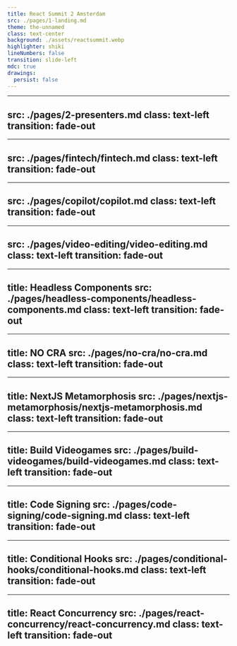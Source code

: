 ```yaml
---
title: React Summit 2 Amsterdam
src: ./pages/1-landing.md
theme: the-unnamed
class: text-center
background: ./assets/reactsummit.webp
highlighter: shiki
lineNumbers: false
transition: slide-left
mdc: true
drawings:
  persist: false
---
```


---
src: ./pages/2-presenters.md
class: text-left
transition: fade-out
---

---
src: ./pages/fintech/fintech.md
class: text-left
transition: fade-out
---

---
src: ./pages/copilot/copilot.md
class: text-left
transition: fade-out
---

---
src: ./pages/video-editing/video-editing.md
class: text-left
transition: fade-out
---

---
title: Headless Components
src: ./pages/headless-components/headless-components.md
class: text-left
transition: fade-out
---

---
title: NO CRA
src: ./pages/no-cra/no-cra.md
class: text-left
transition: fade-out
---

---
title: NextJS Metamorphosis
src: ./pages/nextjs-metamorphosis/nextjs-metamorphosis.md
class: text-left
transition: fade-out
---

---
title: Build Videogames
src: ./pages/build-videogames/build-videogames.md
class: text-left
transition: fade-out
---

---
title: Code Signing
src: ./pages/code-signing/code-signing.md
class: text-left
transition: fade-out
---

---
title: Conditional Hooks
src: ./pages/conditional-hooks/conditional-hooks.md
class: text-left
transition: fade-out
---

---
title: React Concurrency
src: ./pages/react-concurrency/react-concurrency.md
class: text-left
transition: fade-out
---
